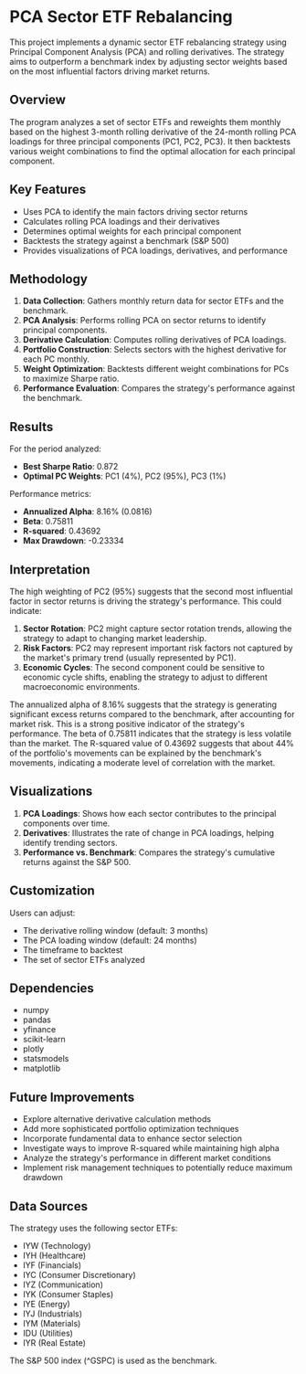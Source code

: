 # PCA Sector ETF Rebalancing

This project implements a dynamic sector ETF rebalancing strategy using Principal Component Analysis (PCA) and rolling derivatives. The strategy aims to outperform a benchmark index by adjusting sector weights based on the most influential factors driving market returns.

## Overview

The program analyzes a set of sector ETFs and reweights them monthly based on the highest 3-month rolling derivative of the 24-month rolling PCA loadings for three principal components (PC1, PC2, PC3). It then backtests various weight combinations to find the optimal allocation for each principal component.

## Key Features

- Uses PCA to identify the main factors driving sector returns
- Calculates rolling PCA loadings and their derivatives
- Determines optimal weights for each principal component
- Backtests the strategy against a benchmark (S&P 500)
- Provides visualizations of PCA loadings, derivatives, and performance

## Methodology

1. **Data Collection**: Gathers monthly return data for sector ETFs and the benchmark.
2. **PCA Analysis**: Performs rolling PCA on sector returns to identify principal components.
3. **Derivative Calculation**: Computes rolling derivatives of PCA loadings.
4. **Portfolio Construction**: Selects sectors with the highest derivative for each PC monthly.
5. **Weight Optimization**: Backtests different weight combinations for PCs to maximize Sharpe ratio.
6. **Performance Evaluation**: Compares the strategy's performance against the benchmark.

## Results

For the period analyzed:

- **Best Sharpe Ratio**: 0.872
- **Optimal PC Weights**: PC1 (4%), PC2 (95%), PC3 (1%)

Performance metrics:
- **Annualized Alpha**: 8.16% (0.0816)
- **Beta**: 0.75811
- **R-squared**: 0.43692
- **Max Drawdown**: -0.23334

## Interpretation

The high weighting of PC2 (95%) suggests that the second most influential factor in sector returns is driving the strategy's performance. This could indicate:

1. **Sector Rotation**: PC2 might capture sector rotation trends, allowing the strategy to adapt to changing market leadership.
2. **Risk Factors**: PC2 may represent important risk factors not captured by the market's primary trend (usually represented by PC1).
3. **Economic Cycles**: The second component could be sensitive to economic cycle shifts, enabling the strategy to adjust to different macroeconomic environments.

The annualized alpha of 8.16% suggests that the strategy is generating significant excess returns compared to the benchmark, after accounting for market risk. This is a strong positive indicator of the strategy's performance. The beta of 0.75811 indicates that the strategy is less volatile than the market. The R-squared value of 0.43692 suggests that about 44% of the portfolio's movements can be explained by the benchmark's movements, indicating a moderate level of correlation with the market.

## Visualizations

1. **PCA Loadings**: Shows how each sector contributes to the principal components over time.
2. **Derivatives**: Illustrates the rate of change in PCA loadings, helping identify trending sectors.
3. **Performance vs. Benchmark**: Compares the strategy's cumulative returns against the S&P 500.

## Customization

Users can adjust:
- The derivative rolling window (default: 3 months)
- The PCA loading window (default: 24 months)
- The timeframe to backtest
- The set of sector ETFs analyzed

## Dependencies

- numpy
- pandas
- yfinance
- scikit-learn
- plotly
- statsmodels
- matplotlib

## Future Improvements

- Explore alternative derivative calculation methods
- Add more sophisticated portfolio optimization techniques
- Incorporate fundamental data to enhance sector selection
- Investigate ways to improve R-squared while maintaining high alpha
- Analyze the strategy's performance in different market conditions
- Implement risk management techniques to potentially reduce maximum drawdown

## Data Sources

The strategy uses the following sector ETFs:
- IYW (Technology)
- IYH (Healthcare)
- IYF (Financials)
- IYC (Consumer Discretionary)
- IYZ (Communication)
- IYK (Consumer Staples)
- IYE (Energy)
- IYJ (Industrials)
- IYM (Materials)
- IDU (Utilities)
- IYR (Real Estate)

The S&P 500 index (^GSPC) is used as the benchmark.

